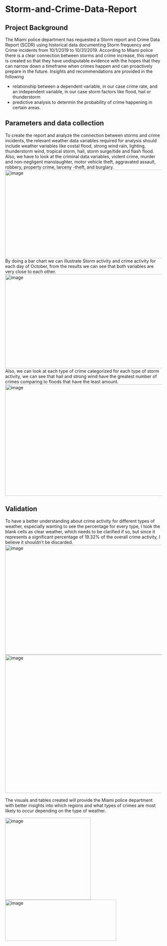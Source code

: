 # Storm-and-Crime-Data-Report
## Project Background
The Miami police department has requested a Storm report and Crime Data Report (SCDR) using historical data documenting Storm frequency and Crime incidents from 10/1/2019 to 10/31/2019. According to Miami police there is a clear connection between storms and crime increase, this report is created so that they have undisputable evidence with the hopes that they can narrow down a timeframe when crimes happen and can proactively prepare in the future.
Insights and recommendations are provided in the following
* relationship between a dependent variable, in our case crime rate, and an independent variable, in our case storm factors like flood, hail or thunderstorm
* predictive analysis to determin the probability of crime happening in certain areas.
## Parameters and data collection
To create the report and analyze the connection between storms and crime incidents, the relevant weather data variables required for analysis should include weather variables like costal flood, strong wind rain, lighting, thunderstorm wind, tropical storm, hail, storm surge/tide and flash flood. Also, we have to look at the criminal data variables, violent crime, murder and non-negligent manslaughter, motor vehicle theft, aggravated assault, robbery, property crime, larceny -theft, and burglary. 
<img width="746" height="284" alt="image" src="https://github.com/user-attachments/assets/8c6041db-8a58-4c79-9af6-37ad5b92f9b4" />
By doing a bar chart we can illustrate Storm activity and crime activity for each day of October, from the results we can see that both variables are very close to each other. 
<img width="983" height="302" alt="image" src="https://github.com/user-attachments/assets/421290a9-f546-4f83-a74a-239fec7760d7" />
Also, we can look at each type of crime categorized for each type of storm activity, we can see that hail and strong wind have the greatest number of crimes comparing to floods that have the least amount.
<img width="1039" height="358" alt="image" src="https://github.com/user-attachments/assets/e77861ec-3f63-4c54-b158-dd0568951ff4" />
## Validation
To have a better understanding about crime activity for different types of weather, especially wanting to see the percentage for every type, I took the blank cells as clear weather, which needs to be clarified if so, but since it represents a significant percentage of 19.32% of the overall crime activity, I believe it shouldn’t be discarded. 
<img width="975" height="352" alt="image" src="https://github.com/user-attachments/assets/7ab20fb4-c0c2-44ad-a4a6-7cc617b2acda" />
<img width="975" height="444" alt="image" src="https://github.com/user-attachments/assets/3b5964ae-8020-450e-b036-8749711bd282" />

The visuals and tables created will provide the Miami police department with better insights into which regions and what types of crimes are most likely to occur depending on the type of weather. 

<img width="275" height="263" alt="image" src="https://github.com/user-attachments/assets/67eb3e0e-d364-4f1e-9051-73d046f61c48" />
<img width="357" height="132" alt="image" src="https://github.com/user-attachments/assets/0cbe9176-b2fc-4712-b995-5c32bc03b310" />












